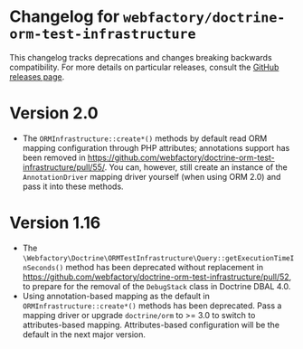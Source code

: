 # Changelog for `webfactory/doctrine-orm-test-infrastructure`

This changelog tracks deprecations and changes breaking backwards compatibility. For more details on particular releases, consult the [GitHub releases page](https://github.com/webfactory/doctrine-orm-test-infrastructure/releases).

# Version 2.0

- The `ORMInfrastructure::create*()` methods by default read ORM mapping configuration through PHP attributes; annotations support has been removed in https://github.com/webfactory/doctrine-orm-test-infrastructure/pull/55/. You can, however, still create an instance of the `AnnotationDriver` mapping driver yourself (when using ORM 2.0) and pass it into these methods.

# Version 1.16

- The `\Webfactory\Doctrine\ORMTestInfrastructure\Query::getExecutionTimeInSeconds()` method has been deprecated without replacement in https://github.com/webfactory/doctrine-orm-test-infrastructure/pull/52, to prepare for the removal of the `DebugStack` class in Doctrine DBAL 4.0.
- Using annotation-based mapping as the default in `ORMInfrastructure::create*()` methods has been deprecated. Pass a mapping driver or upgrade `doctrine/orm` to >= 3.0 to switch to attributes-based mapping. Attributes-based configuration will be the default in the next major version.
